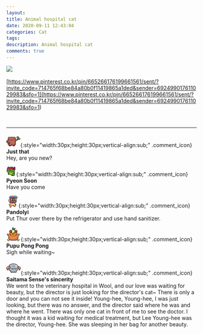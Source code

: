 ```yaml
---
layout: 
title: Animal hospital cat
date: 2020-09-11 12:43:04
categories: Cat
tags: 
description: Animal hospital cat
comments: true
---
```


![](https://blog.kakaocdn.net/dn/bklTze/btqImecewYZ/0nGlcTUBwzrwY0I24mGtS1/img.jpg)

[https://www.pinterest.co.kr/pin/665266176199661561/sent/?invite_code=714765f68be84a80b0f11419865a1ded&sender=692499017611029983&sfo=1](<https://www.pinterest.co.kr/pin/665266176199661561/sent/?invite_code=714765f68be84a80b0f11419865a1ded&sender=692499017611029983&sfo=1>)

​

* * *

![comment](/assets/character/trunk.png){:style="width:30px;height:30px;vertical-align:sub;" .comment_icon} **Just that**  
Hey, are you new?   
  
![comment](/assets/character/frog.png){:style="width:30px;height:30px;vertical-align:sub;" .comment_icon} **Pyeon Soon**  
Have you come   
  
![comment](/assets/character/mask.png){:style="width:30px;height:30px;vertical-align:sub;" .comment_icon} **Pandolyi**  
Put Thur over there by the refrigerator and use hand sanitizer.   
  
![comment](/assets/character/bird.png){:style="width:30px;height:30px;vertical-align:sub;" .comment_icon} **Pupu Pong Pong**  
Sigh while waiting~   
  
![comment](/assets/character/skull.png){:style="width:30px;height:30px;vertical-align:sub;" .comment_icon} **Saitama Sense's sincerity**  
We went to the veterinary hospital in Wool, and our love was waiting for beauty, but the director is just looking for the director's cat~ There is only a door and you can not see it inside! Young-hee, Young-hee, I was just looking, but there was no answer, and the director said where he was and where he went. There was only one cat in front of me to see the doctor. I thought it was a kid waiting for medical treatment, but Lee Young-hee was the director, Young-hee. She was sleeping in her bag for another beauty.  
  

